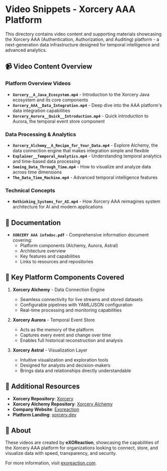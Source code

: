 # Video Snippets - Xorcery AAA Platform

This directory contains video content and supporting materials showcasing the Xorcery AAA (Authentication, Authorization, and Auditing) platform - a next-generation data infrastructure designed for temporal intelligence and advanced analytics.

## 📹 Video Content Overview

### Platform Overview Videos
- **`Xorcery__A_Java_Ecosystem.mp4`** - Introduction to the Xorcery Java ecosystem and its core components
- **`Xorcery_AAA__Data_Integration.mp4`** - Deep dive into the AAA platform's data integration capabilities
- **`Xorcery_Aurora__Quick__Introduction.mp4`** - Quick introduction to Aurora, the temporal event store component

### Data Processing & Analytics
- **`Xorcery_Alchemy__A_Recipe_for_Your_Data.mp4`** - Explore Alchemy, the data connection engine that makes integration simple and flexible
- **`Explainer__Temporal_Analytics.mp4`** - Understanding temporal analytics and time-based data processing
- **`Seeing_Data_Through_Time.mp4`** - How to visualize and analyze data across time dimensions
- **`The_Data_Time_Machine.mp4`** - Advanced temporal intelligence features

### Technical Concepts
- **`Rethinking_Systems_for_AI.mp4`** - How Xorcery AAA reimagines system architecture for AI and modern applications

## 📄 Documentation
- **`XORCERY AAA infodoc.pdf`** - Comprehensive information document covering:
    - Platform components (Alchemy, Aurora, Astral)
    - Architecture overview
    - Key features and capabilities
    - Links to resources and repositories

## 🎯 Key Platform Components Covered

1. **Xorcery Alchemy** - Data Connection Engine
    - Seamless connectivity for live streams and stored datasets
    - Configurable pipelines with YAML/JSON configuration
    - Real-time processing and monitoring capabilities

2. **Xorcery Aurora** - Temporal Event Store
    - Acts as the memory of the platform
    - Captures every event and change over time
    - Enables full historical reconstruction and analysis

3. **Xorcery Astral** - Visualization Layer
    - Intuitive visualization and exploration tools
    - Designed for analysts and decision-makers
    - Brings data and relationships directly understandable

## 🔗 Additional Resources

- **Xorcery Repository**: [Xorcery](https://github.com/Cantara/xorcery)
- **Xorcery Alchemy Repository**: [Xorcery Alchemy](https://github.com/exoreaction/xorcery-alchemy)
- **Company Website**: [Exoreaction](https://www.exoreaction.com)
- **Platform Landing**: [xorcery.dev](https://xorcery.dev)

## 🏢 About

These videos are created by **eXOReaction**, showcasing the capabilities of the Xorcery AAA platform for organizations looking to connect, store, and visualize data with speed, transparency, and security.

For more information, visit [exoreaction.com](http://exoreaction.com).
